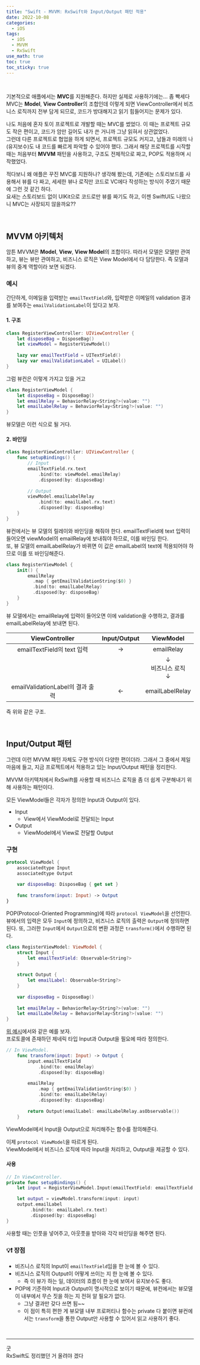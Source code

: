 ```yaml
---
title: "Swift - MVVM: RxSwift와 Input/Output 패턴 적용"
date: 2022-10-08
categories:
  - iOS
tags:
  - iOS
  - MVVM
  - RxSwift
use_math: true
toc: true
toc_sticky: true
---
```

<br>

기본적으로 애플에서는 **MVC**를 지원해준다. 하지만 실제로 사용하기에는... 좀 빡세다  
MVC는 **Model**, **View Controller**의 조합인데 이렇게 되면 ViewController에서 비즈니스 로직까지 전부 담게 되므로, 코드가 방대해지고 읽기 힘들어지는 문제가 있다.  

나도 처음에 혼자 토이 프로젝트로 개발할 때는 MVC를 썼었다. 이 때는 프로젝트 규모도 작은 편이고, 코드가 암만 길어도 내가 쓴 거니까 그냥 읽혀서 상관없었다.  
그런데 다른 프로젝트로 협업을 하게 되면서, 프로젝트 규모도 커지고, 남들과 미래의 나(유지보수)도 내 코드를 빠르게 파악할 수 있어야 했다. 그래서 해당 프로젝트를 시작할 때는 처음부터 **MVVM** 패턴을 사용하고, 구조도 전체적으로 짜고, POP도 적용하며 시작했었다.  

적다보니 왜 애플은 꾸진 MVC를 지원하나? 생각해 봤는데, 기존에는 스토리보드를 사용해서 뷰를 다 짜고, 세세한 뷰나 로직만 코드로 VC에다 작성하는 방식이 주였기 때문에 그런 것 같긴 하다.  
요새는 스토리보드 없이 UIKit으로 코드로만 뷰를 짜기도 하고, 이젠 SwiftUI도 나왔으니 MVC는 사장되지 않을까요??  

<br>

## MVVM 아키텍처

암튼 MVVM은 **Model**, **View**, **View Model**의 조합이다. 따라서 모델은 모델만 관여하고, 뷰는 뷰만 관여하고, 비즈니스 로직은 View Model에서 다 담당한다. 즉 모델과 뷰의 중계 역할이라 보면 되겠다.  

### 예시
간단하게, 이메일을 입력받는 `emailTextField`와, 입력받은 이메일의 validation 결과를 보여주는 `emailValidationLabel`이 있다고 보자.

#### 1. 구조
```swift
class RegisterViewController: UIViewController {
    let disposeBag = DisposeBag()
    let viewModel = RegisterViewModel()
    
    lazy var emailTextField = UITextField()
    lazy var emailValidationLabel = UILabel()
}
```
그럼 뷰컨은 이렇게 가지고 있을 거고

```swift
class RegisterViewModel {
    let disposeBag = DisposeBag()
    let emailRelay = BehaviorRelay<String?>(value: "")
    let emailLabelRelay = BehaviorRelay<String?>(value: "")
}
```
뷰모델은 이런 식으로 될 거다.

#### 2. 바인딩
```swift
class RegisterViewController: UIViewController {
    func setupBindings() {
        // Input
        emailTextField.rx.text
            .bind(to: viewModel.emailRelay)
            .disposed(by: disposeBag)
        
        // Output
        viewModel.emailLabelRelay
            .bind(to: emailLabel.rx.text)
            .disposed(by: disposeBag)
    }
}
```
뷰컨에서는 뷰 모델의 릴레이와 바인딩을 해줘야 한다. emailTextField에 text 입력이 들어오면 viewModel의 emailRelay에 보내줘야 하므로, 이를 바인딩 한다.  
또, 뷰 모델의 emailLabelRelay가 바뀌면 이 값은 emailLabel의 text에 적용되어야 하므로 이를 또 바인딩해준다.

```swift
class RegisterViewModel {
    init() {
        emailRelay
          .map { getEmailValidationString($0) }
          .bind(to: emailLabelRelay)
          .disposed(by: disposeBag)
    }
}
```
뷰 모델에서는 emailRelay에 입력이 들어오면 이에 validation을 수행하고, 결과를 emailLabelRelay에 보내면 된다.

| ViewController	 | Input/Output	 | ViewModel	 |
| :--: | :--: | :--: |
| emailTextField의 text 입력	 | →	 | emailRelay	 |
| 	 | 	 | ↓<br>비즈니스 로직<br>↓	 |
| emailValidationLabel의 결과 출력	 | ←	 | emailLabelRelay	 |

즉 위와 같은 구조.

<br>

## Input/Output 패턴

그런데 이런 MVVM 패턴 자체도 구현 방식이 다양한 편이더라. 그래서 그 중에서 제일 마음에 들고, 지금 프로젝트에서 적용하고 있는 Input/Output 패턴을 정리한다.

MVVM 아키텍처에서 RxSwift를 사용할 때 비즈니스 로직을 좀 더 쉽게 구분해내기 위해 사용하는 패턴이다.

모든 ViewModel들은 각자가 정의한 Input과 Output이 있다.

- Input
    - View에서 ViewModel로 전달되는 Input
- Output
    - ViewModel에서 View로 전달할 Output

### 구현

```swift
protocol ViewModel {
    associatedtype Input
    associatedtype Output
    
    var disposeBag: DisposeBag { get set }
    
    func transform(input: Input) -> Output
}
```
POP(Protocol-Oriented Programming)에 따라 `protocol ViewModel`을 선언한다.  
뷰에서의 입력은 모두 `Input`에 정의하고, 비즈니스 로직의 출력은 `Output`에 정의하면 된다.
또, 그러한 `Input`에서 `Output`으로의 변환 과정은 `transform()`에서 수행하면 된다.

```swift
class RegisterViewModel: ViewModel {
    struct Input {
        let emailTextField: Observable<String?>
    }
    
    struct Output {
        let emailLabel: Observable<String?>
    }
    
    var disposeBag = DisposeBag()
    
    let emailRelay = BehaviorRelay<String?>(value: "")
    let emailLabelRelay = BehaviorRelay<String?>(value: "")
}
```
[위 예시](#예시)에서와 같은 예를 보자.  
프로토콜에 존재하던 제네릭 타입 Input과 Output을 필요에 따라 정의한다.

```swift
// In ViewModel.
    func transform(input: Input) -> Output {
        input.emailTextField
            .bind(to: emailRelay)
            .disposed(by: disposeBag)
        
        emailRelay
            .map { getEmailValidationString($0) }
            .bind(to: emailLabelRelay)
            .disposed(by: disposeBag)
        
        return Output(emailLabel: emailLabelRelay.asObservable())
    }
```

ViewModel에서 Input을 Output으로 처리해주는 함수를 정의해준다.  

이제 `protocol ViewModel`을 따르게 된다.  
ViewModel에서 비즈니스 로직에 따라 Input을 처리하고, Output을 제공할 수 있다.

#### 사용

```swift
// In ViewController.
private func setupBindings() {
    let input = RegisterViewModel.Input(emailTextField: emailTextField.rx.text)

    let output = viewModel.transform(input: input)
    output.emailLabel
         .bind(to: emailLabel.rx.text)
         .disposed(by: disposeBag)
}
```
사용할 때는 인풋을 넣어주고, 아웃풋을 받아와 각각 바인딩을 해주면 된다.

### 💡❗ 장점
- 비즈니스 로직의 Input이 `emailTextField`임을 한 눈에 볼 수 있다.
- 비즈니스 로직의 Output이 어떻게 쓰이는 지 한 눈에 볼 수 있다.
  - 즉 이 뷰가 하는 일, 데이터의 흐름이 한 눈에 보여서 유지보수도 좋다.
- POP에 기준하여 Input과 Output이 명시적으로 보이기 때문에, 뷰컨에서는 뷰모델이 내부에서 무슨 짓을 하는 지 전혀 알 필요가 없다.
  - 그냥 결과만 갖다 쓰면 됨~~
  - 이 점이 특히 편한 게 뷰모델 내부 프로퍼티나 함수는 private 다 붙이면 뷰컨에서는 `transform`을 통한 Output만 사용할 수 있어서 읽고 사용하기 좋다.

<br>

---

굿  
RxSwift도 정리했던 거 올려야 겠다
<br>
